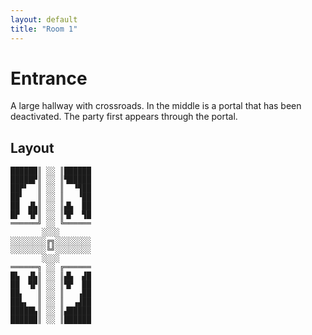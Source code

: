 ```yaml
---
layout: default
title: "Room 1"
---
```


# Entrance

A large hallway with crossroads. In the middle is a portal that has been deactivated. The party first appears through the portal.


## Layout

```
██████║ ░░ ║██████
█████▛║ ░░ ║▜█████
██▛▘  ║ ░░ ║  ▝▜██
██▘   ║ ░░ ║   ▝██
██  ▟▙║ ░░ ║▟▙  ██
█▛  ▜▛║ ░░ ║▜▛  ▜█
══════╝ ░░ ╚══════
       ░░░░       
░░░░░░░░╔╗░░░░░░░░
░░░░░░░░╚╝░░░░░░░░
       ░░░░       
══════╗ ░░ ╔══════
█▙  ▟▙║ ░░ ║▟▙  ▟█
██  ▜▛║ ░░ ║▜▛  ██
██▖   ║ ░░ ║   ▗██
██▙▖  ║ ░░ ║  ▗▟██
█████▙║ ░░ ║▟█████
██████║ ░░ ║██████
```